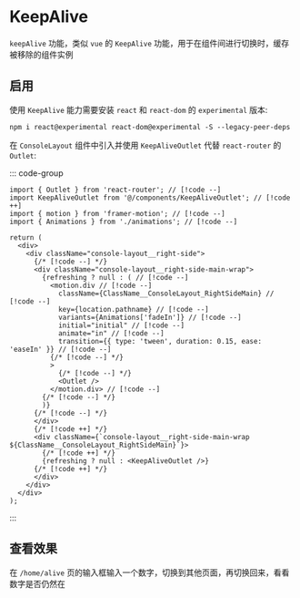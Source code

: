 # KeepAlive

`keepAlive` 功能，类似 `vue` 的 `KeepAlive` 功能，用于在组件间进行切换时，缓存被移除的组件实例

## 启用

使用 `KeepAlive` 能力需要安装 `react` 和 `react-dom` 的 `experimental` 版本:

```shell
npm i react@experimental react-dom@experimental -S --legacy-peer-deps
```

在 `ConsoleLayout` 组件中引入并使用 `KeepAliveOutlet` 代替 `react-router` 的 `Outlet`:

::: code-group

```tsx [src/layouts/ConsoleLayout/index.tsx]
import { Outlet } from 'react-router'; // [!code --]
import KeepAliveOutlet from '@/components/KeepAliveOutlet'; // [!code ++]
import { motion } from 'framer-motion'; // [!code --]
import { Animations } from './animations'; // [!code --]

return (
  <div>
    <div className="console-layout__right-side">
      {/* [!code --] */}
      <div className="console-layout__right-side-main-wrap"> 
        {refreshing ? null : ( // [!code --]
          <motion.div // [!code --]
            className={ClassName__ConsoleLayout_RightSideMain} // [!code --]
            key={location.pathname} // [!code --]
            variants={Animations['fadeIn']} // [!code --]
            initial="initial" // [!code --]
            animate="in" // [!code --]
            transition={{ type: 'tween', duration: 0.15, ease: 'easeIn' }} // [!code --]
          {/* [!code --] */}
          >
            {/* [!code --] */}
            <Outlet />
          </motion.div> // [!code --]
        {/* [!code --] */}
        )}
      {/* [!code --] */}
      </div>
      {/* [!code ++] */}
      <div className={`console-layout__right-side-main-wrap ${ClassName__ConsoleLayout_RightSideMain}`}>
        {/* [!code ++] */}
        {refreshing ? null : <KeepAliveOutlet />}
      {/* [!code ++] */}
      </div>
    </div>
  </div>
);
```

:::

## 查看效果

在 `/home/alive` 页的输入框输入一个数字，切换到其他页面，再切换回来，看看数字是否仍然在
